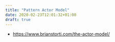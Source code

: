 ```yaml
---
title: "Pattern Actor Model"
date: 2020-02-23T12:01:32+01:00
draft: true
---
```


- <https://www.brianstorti.com/the-actor-model/>